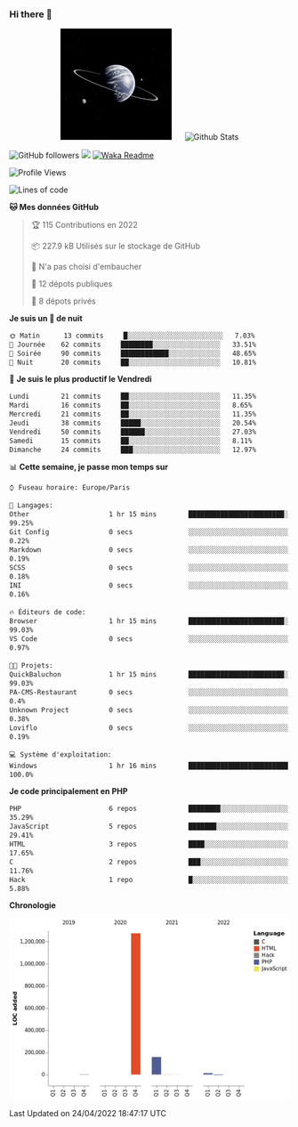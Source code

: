 ### Hi there 👋

<p align="center">
  <img src="https://github.com/Loviflo/Loviflo/blob/main/img/portrait.jpg" alt="Loviflo" height="200" style="margin-right: 20px"/>
  <img src="https://github-readme-stats.vercel.app/api?username=Loviflo&show_icons=true&theme=graywhite" alt="Github Stats" />
</p>

![GitHub followers](https://img.shields.io/github/followers/Loviflo?label=Follow&style=social)
![](https://visitor-badge.glitch.me/badge?page_id=Loviflo.Loviflo)
[![Waka Readme](https://github.com/Loviflo/Loviflo/actions/workflows/update-stats.yml/badge.svg)](https://github.com/Loviflo/Loviflo/actions/workflows/update-stats.yml)

<!--START_SECTION:waka-->
![Profile Views](http://img.shields.io/badge/Vues%20du%20profil-67-blue)

![Lines of code](https://img.shields.io/badge/Depuis%20Hello%20World%2C%20j%27ai%20%C3%A9crit-1%20Million%20Lignes%20de%20code-blue)

**🐱 Mes données GitHub** 

> 🏆 115 Contributions en 2022
 > 
> 📦 227.9 kB Utilisés sur le stockage de GitHub 
 > 
> 🚫 N'a pas choisi d'embaucher
 > 
> 📜 12 dépots publiques 
 > 
> 🔑 8 dépots privés  
 > 
**Je suis un 🦉 de nuit** 

```text
🌞 Matin      13 commits     █░░░░░░░░░░░░░░░░░░░░░░░░   7.03% 
🌆 Journée    62 commits     ████████░░░░░░░░░░░░░░░░░   33.51% 
🌃 Soirée     90 commits     ████████████░░░░░░░░░░░░░   48.65% 
🌙 Nuit       20 commits     ██░░░░░░░░░░░░░░░░░░░░░░░   10.81%

```
📅 **Je suis le plus productif le Vendredi** 

```text
Lundi        21 commits     ██░░░░░░░░░░░░░░░░░░░░░░░   11.35% 
Mardi        16 commits     ██░░░░░░░░░░░░░░░░░░░░░░░   8.65% 
Mercredi     21 commits     ██░░░░░░░░░░░░░░░░░░░░░░░   11.35% 
Jeudi        38 commits     █████░░░░░░░░░░░░░░░░░░░░   20.54% 
Vendredi     50 commits     ██████░░░░░░░░░░░░░░░░░░░   27.03% 
Samedi       15 commits     ██░░░░░░░░░░░░░░░░░░░░░░░   8.11% 
Dimanche     24 commits     ███░░░░░░░░░░░░░░░░░░░░░░   12.97%

```


📊 **Cette semaine, je passe mon temps sur** 

```text
⌚︎ Fuseau horaire: Europe/Paris

💬 Langages: 
Other                    1 hr 15 mins        ████████████████████████░   99.25% 
Git Config               0 secs              ░░░░░░░░░░░░░░░░░░░░░░░░░   0.22% 
Markdown                 0 secs              ░░░░░░░░░░░░░░░░░░░░░░░░░   0.19% 
SCSS                     0 secs              ░░░░░░░░░░░░░░░░░░░░░░░░░   0.18% 
INI                      0 secs              ░░░░░░░░░░░░░░░░░░░░░░░░░   0.16%

🔥 Éditeurs de code: 
Browser                  1 hr 15 mins        ████████████████████████░   99.03% 
VS Code                  0 secs              ░░░░░░░░░░░░░░░░░░░░░░░░░   0.97%

🐱‍💻 Projets: 
QuickBaluchon            1 hr 15 mins        ████████████████████████░   99.03% 
PA-CMS-Restaurant        0 secs              ░░░░░░░░░░░░░░░░░░░░░░░░░   0.4% 
Unknown Project          0 secs              ░░░░░░░░░░░░░░░░░░░░░░░░░   0.38% 
Loviflo                  0 secs              ░░░░░░░░░░░░░░░░░░░░░░░░░   0.19%

💻 Système d'exploitation: 
Windows                  1 hr 16 mins        █████████████████████████   100.0%

```

**Je code principalement en PHP** 

```text
PHP                      6 repos             ████████░░░░░░░░░░░░░░░░░   35.29% 
JavaScript               5 repos             ███████░░░░░░░░░░░░░░░░░░   29.41% 
HTML                     3 repos             ████░░░░░░░░░░░░░░░░░░░░░   17.65% 
C                        2 repos             ███░░░░░░░░░░░░░░░░░░░░░░   11.76% 
Hack                     1 repo              █░░░░░░░░░░░░░░░░░░░░░░░░   5.88%

```


**Chronologie**

![Chart not found](https://raw.githubusercontent.com/Loviflo/Loviflo/main/charts/bar_graph.png) 


 Last Updated on 24/04/2022 18:47:17 UTC
<!--END_SECTION:waka-->
